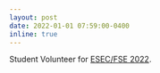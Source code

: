 ```yaml
---
layout: post
date: 2022-01-01 07:59:00-0400
inline: true
---
```


Student Volunteer for [ESEC/FSE 2022](https://2022.esec-fse.org/).
